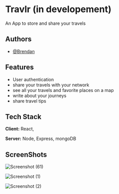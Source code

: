 # Travlr (in developement)

An App to store and share your travels


## Authors

- [@Brendan](https://github.com/271mozart125)


## Features

- User authentication
- share your travels with your network
- see all your travels and favorite places on a map
- write about your journeys
- share travel tips 



## Tech Stack

**Client:** React,  

**Server:** Node, Express, mongoDB


## ScreenShots
![Screenshot (61)](https://github.com/271mozart125/travlr/assets/150560036/f2dccbd9-e2ce-4269-8e86-df8b7741ee90)

![Screenshot (1)](https://github.com/BrenDev0/travlr/assets/150560036/b7f3b03f-eba7-4b50-9e3a-0988e9a80165)

![Screenshot (2)](https://github.com/BrenDev0/travlr/assets/150560036/d895422f-676d-4c26-9d8a-2dbdd50f454b)
